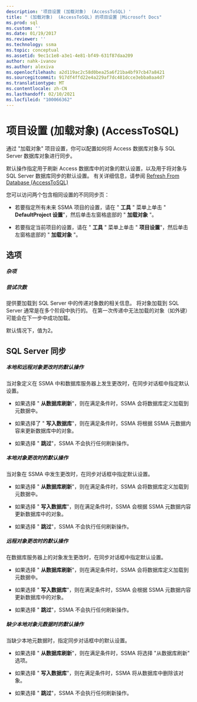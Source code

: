 ```yaml
---
description: '项目设置 (加载对象)  (AccessToSQL) '
title: " (加载对象)  (AccessToSQL) 的项目设置 |Microsoft Docs"
ms.prod: sql
ms.custom: ''
ms.date: 01/19/2017
ms.reviewer: ''
ms.technology: ssma
ms.topic: conceptual
ms.assetid: 9ec1c1e8-a3e1-4e81-bf49-631f87daa209
author: nahk-ivanov
ms.author: alexiva
ms.openlocfilehash: a2d119ac2c58d0bea25a6f21ba4bf97cb47a8421
ms.sourcegitcommit: 917df4ffd22e4a229af7dc481dcce3ebba0aa4d7
ms.translationtype: MT
ms.contentlocale: zh-CN
ms.lasthandoff: 02/10/2021
ms.locfileid: "100066362"
---
```

# <a name="project-settings-loading-objects-accesstosql"></a>项目设置 (加载对象)  (AccessToSQL) 
通过 "加载对象" 项目设置，你可以配置如何将 Access 数据库对象与 SQL Server 数据库对象进行同步。  
  
默认操作指定用于刷新 Access 数据库中的对象的默认设置，以及用于将对象与 SQL Server 数据库同步的默认设置。 有关详细信息，请参阅 [Refresh From Database &#40;AccessToSQL&#41;](../../ssma/access/refresh-from-database-accesstosql.md)  
  
您可以访问两个包含相同设置的不同同步页：  
  
-   若要指定所有未来 SSMA 项目的设置，请在 " **工具** " 菜单上单击 " **DefaultProject 设置**"，然后单击左窗格底部的 " **加载对象** "。  
  
-   若要指定当前项目的设置，请在 " **工具** " 菜单上单击 " **项目设置**"，然后单击左窗格底部的 " **加载对象** "。  
  
## <a name="options"></a>选项  
  
##### <a name="misc"></a>杂项  
  
##### <a name="attempts"></a>尝试次数  
提供要加载到 SQL Server 中的传递对象数的相关信息。 将对象加载到 SQL Server 通常是在多个阶段中执行的。 在第一次传递中无法加载的对象（如外键）可能会在下一步中成功加载。  
  
默认情况下，值为2。  
  
## <a name="synchronization-for-sql-server"></a>SQL Server 同步  
  
##### <a name="default-action-on-local-and-remote-object-change"></a>本地和远程对象更改时的默认操作  
当对象定义在 SSMA 中和数据库服务器上发生更改时，在同步对话框中指定默认设置。  
  
-   如果选择 " **从数据库刷新**"，则在满足条件时，SSMA 会将数据库定义加载到元数据中。  
  
-   如果选择了 " **写入数据库**"，则在满足条件时，SSMA 将根据 SSMA 元数据内容来更新数据库中的对象。  
  
-   如果选择 " **跳过**"，SSMA 不会执行任何刷新操作。  
  
##### <a name="default-action-on-local-object-change"></a>本地对象更改时的默认操作  
当对象在 SSMA 中发生更改时，在同步对话框中指定默认设置。  
  
-   如果选择 " **从数据库刷新**"，则在满足条件时，SSMA 会将数据库定义加载到元数据中。  
  
-   如果选择 " **写入数据库**"，则在满足条件时，SSMA 会根据 SSMA 元数据内容更新数据库中的对象。  
  
-   如果选择 " **跳过**"，SSMA 不会执行任何刷新操作。  
  
##### <a name="default-action-on-remote-object-change"></a>远程对象更改时的默认操作  
在数据库服务器上的对象发生更改时，在同步对话框中指定默认设置。  
  
-   如果选择 " **从数据库刷新**"，则在满足条件时，SSMA 会将数据库定义加载到元数据中。  
  
-   如果选择 " **写入数据库**"，则在满足条件时，SSMA 会根据 SSMA 元数据内容更新数据库中的对象。  
  
-   如果选择 " **跳过**"，SSMA 不会执行任何刷新操作。  
  
##### <a name="default-action-when-local-object-metadata-is-missing"></a>缺少本地对象元数据时的默认操作  
当缺少本地元数据时，指定同步对话框中的默认设置。  
  
-   如果选择 " **从数据库刷新**"，则在满足条件时，SSMA 将选择 "从数据库刷新" 选项。  
  
-   如果选择 " **写入数据库**"，则在满足条件时，SSMA 将从数据库中删除该对象。  
  
-   如果选择 " **跳过**"，SSMA 不会执行任何刷新操作。  
  
